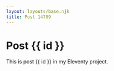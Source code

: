 ```yaml
---
layout: layouts/base.njk
title: Post 14709
---
```


# Post {{ id }}

This is post {{ id }} in my Eleventy project.
